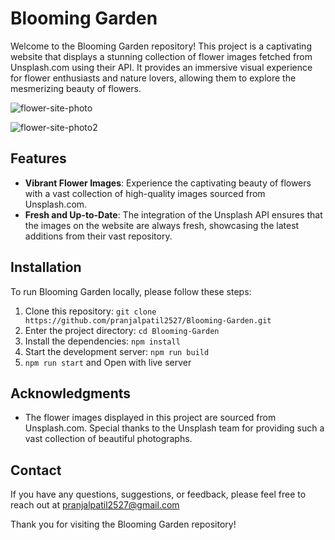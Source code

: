 # Blooming Garden

Welcome to the Blooming Garden repository! This project is a captivating website that displays a stunning collection of flower images fetched from Unsplash.com using their API. It provides an immersive visual experience for flower enthusiasts and nature lovers, allowing them to explore the mesmerizing beauty of flowers.

![flower-site-photo](https://github.com/pranjalpatil2527/Blooming-Garden/assets/134942353/8fef3d0e-6e06-42ed-b112-fa9abd9b9bca)


![flower-site-photo2](https://github.com/pranjalpatil2527/Blooming-Garden/assets/134942353/dce56cf5-2ea3-4dff-ae77-ac15da2e521f)


## Features

- **Vibrant Flower Images**: Experience the captivating beauty of flowers with a vast collection of high-quality images sourced from Unsplash.com.
- **Fresh and Up-to-Date**: The integration of the Unsplash API ensures that the images on the website are always fresh, showcasing the latest additions from their vast repository.

## Installation

To run Blooming Garden locally, please follow these steps:

1. Clone this repository: `git clone https://github.com/pranjalpatil2527/Blooming-Garden.git`
2. Enter the project directory: `cd Blooming-Garden`
3. Install the dependencies: `npm install`
4. Start the development server: `npm run build`
5. `npm run start` and Open with live server


## Acknowledgments

- The flower images displayed in this project are sourced from Unsplash.com. Special thanks to the Unsplash team for providing such a vast collection of beautiful photographs.

## Contact

If you have any questions, suggestions, or feedback, please feel free to reach out at pranjalpatil2527@gmail.com

Thank you for visiting the Blooming Garden repository!


